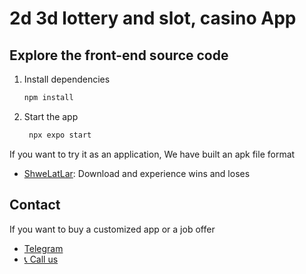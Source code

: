 # 2d 3d lottery and slot, casino App

## Explore the front-end source code 

1. Install dependencies

   ```bash
   npm install
   ```

2. Start the app

   ```bash
    npx expo start
   ```

If you want to try it as an application, We have built an apk file format
- [ShweLatLar](https://expo.dev/accounts/awaasolution/projects/shwelatlar/builds/bc9013ea-a6cc-443b-a4d6-808277bf9e6f): Download and experience wins and loses

## Contact

If you want to buy a customized app or a job offer
- [Telegram](https://t.me/awaasolution)
- [📞 Call us](tel:+959680525564)
